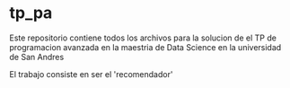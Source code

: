 # tp_pa

Este repositorio contiene todos los archivos para la solucion de el TP de programacion avanzada en la maestria de Data Science en la universidad de San Andres

El trabajo consiste en ser el 'recomendador'
